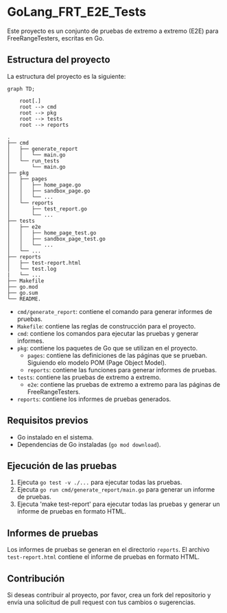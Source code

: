 # GoLang_FRT_E2E_Tests

Este proyecto es un conjunto de pruebas de extremo a extremo (E2E) para FreeRangeTesters, escritas en Go.

## Estructura del proyecto

La estructura del proyecto es la siguiente:

```mermaid
graph TD;

    root[.]
    root --> cmd
    root --> pkg
    root --> tests
    root --> reports

.
├── cmd
│   ├── generate_report
│   │   └── main.go
│   └── run_tests
│       └── main.go
├── pkg
│   ├── pages
│   │   ├── home_page.go
│   │   ├── sandbox_page.go
│   │   └── ...
│   └── reports
│       ├── test_report.go
│       └── ...
├── tests
│   ├── e2e
│   │   ├── home_page_test.go
│   │   ├── sandbox_page_test.go
│   │   └── ...
│   └── ...
├── reports
│   ├── test-report.html
│   └── test.log
|   └── ...    
├── Makefile
├── go.mod
├── go.sum
└── README.
```

* `cmd/generate_report`: contiene el comando para generar informes de pruebas.
* `Makefile`: contiene las reglas de construcción para el proyecto.
* `cmd`: contiene los comandos para ejecutar las pruebas y generar informes.
* `pkg`: contiene los paquetes de Go que se utilizan en el proyecto.
  * `pages`: contiene las definiciones de las páginas que se prueban. Siguiendo elo modelo POM (Page Object Model).
  * `reports`: contiene las funciones para generar informes de pruebas.
* `tests`: contiene las pruebas de extremo a extremo.
  * `e2e`: contiene las pruebas de extremo a extremo para las páginas de FreeRangeTesters.
* `reports`: contiene los informes de pruebas generados.

## Requisitos previos

* Go instalado en el sistema.
* Dependencias de Go instaladas (`go mod download`).

## Ejecución de las pruebas

1. Ejecuta `go test -v ./...` para ejecutar todas las pruebas.
2. Ejecuta `go run cmd/generate_report/main.go` para generar un informe de pruebas.
3. Ejecuta 'make test-report' para ejecutar todas las pruebas y generar un informe de pruebas en formato HTML.

## Informes de pruebas

Los informes de pruebas se generan en el directorio `reports`. El archivo `test-report.html` contiene el informe de pruebas en formato HTML.

## Contribución

Si deseas contribuir al proyecto, por favor, crea un fork del repositorio y envía una solicitud de pull request con tus cambios o sugerencias.
